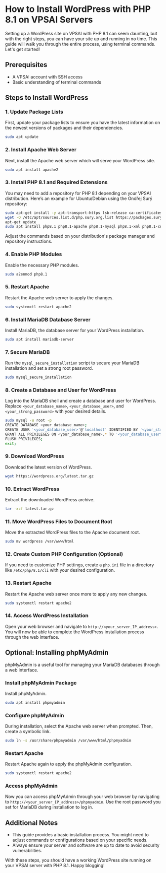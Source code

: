 # How to Install WordPress with PHP 8.1 on VPSAI Servers

Setting up a WordPress site on VPSAI with PHP 8.1 can seem daunting, but with the right steps, you can have your site up and running in no time. This guide will walk you through the entire process, using terminal commands. Let's get started!

## Prerequisites
- A VPSAI account with SSH access
- Basic understanding of terminal commands

## Steps to Install WordPress

### 1. Update Package Lists
First, update your package lists to ensure you have the latest information on the newest versions of packages and their dependencies.
```sh
sudo apt update
```

### 2. Install Apache Web Server
Next, install the Apache web server which will serve your WordPress site.
```sh
sudo apt install apache2
```

### 3. Install PHP 8.1 and Required Extensions
You may need to add a repository for PHP 8.1 depending on your VPSAI distribution. Here’s an example for Ubuntu/Debian using the Ondřej Surý repository:
```sh
sudo apt-get install -y apt-transport-https lsb-release ca-certificates
wget -O /etc/apt/sources.list.d/php.sury.org.list https://packages.sury.org/php/apt
apt-get update
sudo apt install php8.1 php8.1-apache php8.1-mysql php8.1-xml php8.1-curl php8.1-gd php8.1-mbstring php8.1-json php8.1-zip
```
Adjust the commands based on your distribution's package manager and repository instructions.

### 4. Enable PHP Modules
Enable the necessary PHP modules.
```sh
sudo a2enmod php8.1
```

### 5. Restart Apache
Restart the Apache web server to apply the changes.
```sh
sudo systemctl restart apache2
```

### 6. Install MariaDB Database Server
Install MariaDB, the database server for your WordPress installation.
```sh
sudo apt install mariadb-server
```

### 7. Secure MariaDB
Run the `mysql_secure_installation` script to secure your MariaDB installation and set a strong root password.
```sh
sudo mysql_secure_installation
```

### 8. Create a Database and User for WordPress
Log into the MariaDB shell and create a database and user for WordPress. Replace `<your_database_name>`, `<your_database_user>`, and `<your_strong_password>` with your desired details.
```sh
sudo mysql -u root -p
CREATE DATABASE <your_database_name>;
CREATE USER '<your_database_user>'@'localhost' IDENTIFIED BY '<your_strong_password>';
GRANT ALL PRIVILEGES ON <your_database_name>.* TO '<your_database_user>'@'localhost';
FLUSH PRIVILEGES;
exit;
```

### 9. Download WordPress
Download the latest version of WordPress.
```sh
wget https://wordpress.org/latest.tar.gz
```

### 10. Extract WordPress
Extract the downloaded WordPress archive.
```sh
tar -xzf latest.tar.gz
```

### 11. Move WordPress Files to Document Root
Move the extracted WordPress files to the Apache document root.
```sh
sudo mv wordpress /var/www/html
```

### 12. Create Custom PHP Configuration (Optional)
If you need to customize PHP settings, create a `php.ini` file in a directory like `/etc/php/8.1/cli` with your desired configuration.

### 13. Restart Apache
Restart the Apache web server once more to apply any new changes.
```sh
sudo systemctl restart apache2
```

### 14. Access WordPress Installation
Open your web browser and navigate to `http://<your_server_IP_address>`. You will now be able to complete the WordPress installation process through the web interface.

## Optional: Installing phpMyAdmin
phpMyAdmin is a useful tool for managing your MariaDB databases through a web interface.

### Install phpMyAdmin Package
Install phpMyAdmin.
```sh
sudo apt install phpmyadmin
```

### Configure phpMyAdmin
During installation, select the Apache web server when prompted. Then, create a symbolic link.
```sh
sudo ln -s /usr/share/phpmyadmin /var/www/html/phpmyadmin
```

### Restart Apache
Restart Apache again to apply the phpMyAdmin configuration.
```sh
sudo systemctl restart apache2
```

### Access phpMyAdmin
Now you can access phpMyAdmin through your web browser by navigating to `http://<your_server_IP_address>/phpmyadmin`. Use the root password you set for MariaDB during installation to log in.

## Additional Notes
- This guide provides a basic installation process. You might need to adjust commands or configurations based on your specific needs.
- Always ensure your server and software are up to date to avoid security vulnerabilities.

With these steps, you should have a working WordPress site running on your VPSAI server with PHP 8.1. Happy blogging!
